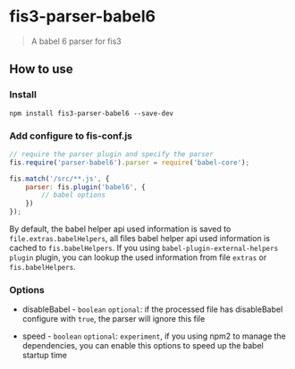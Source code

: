 fis3-parser-babel6
======
> A babel 6 parser for fis3

## How to use

### Install

```shell
npm install fis3-parser-babel6 --save-dev
```

### Add configure to fis-conf.js

```js
// require the parser plugin and specify the parser
fis.require('parser-babel6').parser = require('babel-core');

fis.match('/src/**.js', {
    parser: fis.plugin('babel6', {
        // babel options
    })
});
```

By default, the babel helper api used information is saved to `file.extras.babelHelpers`, all files babel helper api used information is cached to `fis.babelHelpers`. If you using `babel-plugin-external-helpers plugin` plugin, you can lookup the used information from file `extras` or `fis.babelHelpers`.

### Options

* disableBabel - `boolean` `optional`: if the processed file has disableBabel configure with `true`, the parser will ignore this file

* speed - `boolean` `optional`: `experiment`, if you using npm2 to manage the dependencies, you can enable this options to speed up the babel startup time

